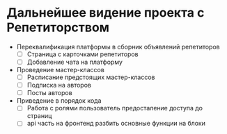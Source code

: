 # Дальнейшее видение проекта с Репетиторством
+ Переквалификация платформы в сборник объявлений репетиторов
    + [ ] Страница с карточками репетиторов
    + [ ] Добавление чата на платформу 

+ Проведение мастер-классов 
    + [ ] Расписание предстоящих мастер-классов
    + [ ] Подписка на авторов
    + [ ] Посты авторов
+ Приведение в порядок кода
    + [ ] Работа с ролями пользователь предосталение доступа до страниц
    + [ ] api часть на фронтенд разбить основные функции на блоки 
